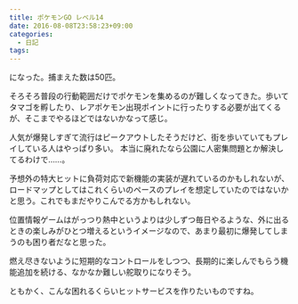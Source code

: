 ```yaml
---
title: ポケモンGO レベル14
date: 2016-08-08T23:58:23+09:00
categories:
  - 日記
tags:
---
```


になった。捕まえた数は50匹。

そろそろ普段の行動範囲だけでポケモンを集めるのが難しくなってきた。歩いてタマゴを孵したり、レアポケモン出現ポイントに行ったりする必要が出てくるが、そこまでやるほどではないかなって感じ。

人気が爆発しすぎて流行はピークアウトしたそうだけど、街を歩いていてもプレイしている人はやっぱり多い。
本当に廃れたなら公園に人密集問題とか解決してるわけで……。

予想外の特大ヒットに負荷対応で新機能の実装が遅れているのかもしれないが、ロードマップとしてはこれくらいのペースのプレイを想定していたのではないかと思う。これでもまだやりこんでる方かもしれない。

位置情報ゲームはがっつり熱中というよりは少しずつ毎日やるような、外に出るときの楽しみがひとつ増えるというイメージなので、あまり最初に爆発してしまうのも困り者だなと思った。

燃え尽きないように短期的なコントロールをしつつ、長期的に楽しんでもらう機能追加を続ける、なかなか難しい舵取りになりそう。

ともかく、こんな困れるくらいヒットサービスを作りたいものですね。
